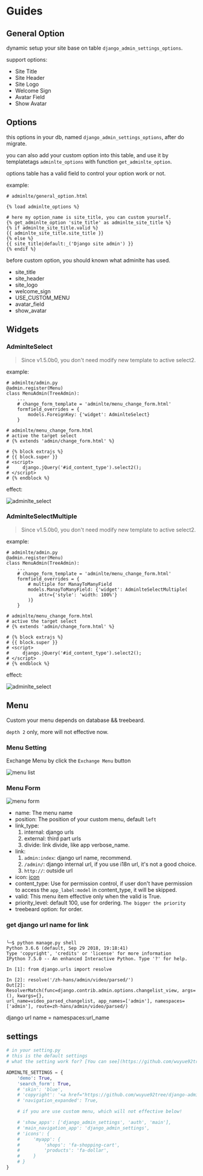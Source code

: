 # Guides

## General Option

dynamic setup your site base on table `django_admin_settings_options`.

support options:

- Site Title
- Site Header
- Site Logo
- Welcome Sign
- Avatar Field
- Show Avatar

## Options

this options in your db, named `django_admin_settings_options`, after do migrate.

you can also add your custom option into this table, and use it by templatetags
 `adminlte_options` with function `get_adminlte_option`.

options table has a valid field to control your option work or not.


example:

```
# adminlte/general_option.html

{% load adminlte_options %}

# here my option_name is site_title, you can custom yourself.
{% get_adminlte_option 'site_title' as adminlte_site_title %}
{% if adminlte_site_title.valid %}
{{ adminlte_site_title.site_title }}
{% else %}
{{ site_title|default:_('Django site admin') }}
{% endif %}

```

before custom option, you should known what adminlte has used.

- site_title
- site_header
- site_logo
- welcome_sign
- USE_CUSTOM_MENU
- avatar_field
- show_avatar

## Widgets

### AdminlteSelect

> Since v1.5.0b0, you don't need modify new template to active select2.

example:
```
# adminlte/admin.py
@admin.register(Menu)
class MenuAdmin(TreeAdmin):
    ...
    # change_form_template = 'adminlte/menu_change_form.html'
    formfield_overrides = {
        models.ForeignKey: {'widget': AdminlteSelect}
    }

# adminlte/menu_change_form.html
# active the target select
# {% extends 'admin/change_form.html' %}

# {% block extrajs %}
# {{ block.super }}
# <script>
#     django.jQuery('#id_content_type').select2();
# </script>
# {% endblock %}
```
effect:

![adminlte_select](https://github.com/wuyue92tree/django-adminlte-ui/blob/master/images/adminlte_select.png?raw=true)

### AdminlteSelectMultiple

> Since v1.5.0b0, you don't need modify new template to active select2.

example:
```
# adminlte/admin.py
@admin.register(Menu)
class MenuAdmin(TreeAdmin):
    ...
    # change_form_template = 'adminlte/menu_change_form.html'
    formfield_overrides = {
        # multiple for ManayToManyField
        models.ManayToManyField: {'widget': AdminlteSelectMultiple(
            attr={'style': 'width: 100%'}
        )}
    }

# adminlte/menu_change_form.html
# active the target select
# {% extends 'admin/change_form.html' %}

# {% block extrajs %}
# {{ block.super }}
# <script>
#     django.jQuery('#id_content_type').select2();
# </script>
# {% endblock %}
```
effect:

![adminlte_select](https://github.com/wuyue92tree/django-adminlte-ui/blob/master/images/adminlte_select_multiple.png?raw=true)



## Menu

Custom your menu depends on database && treebeard.

`depth 2` only, more will not effective now.

### Menu Setting

Exchange Menu by click the `Exchange Menu` button

![menu list](https://github.com/wuyue92tree/django-adminlte-ui/blob/master/images/menu-list.png?raw=true)

### Menu Form

![menu form](https://github.com/wuyue92tree/django-adminlte-ui/blob/master/images/menu-form.png?raw=true)

- name: The menu name
- position: The position of your custom menu, default `left`
- link_type:
    1. internal: django urls
    2. external: third part urls
    3. divide: link divide, like app verbose_name.
- link:
    1. `admin:index`: django url name, recommend.
    2. `/admin/`: django internal url, if you use i18n url, it's not a good choice.
    3. `http://`: outside url
- icon: [icon](https://adminlte.io/themes/AdminLTE/pages/UI/icons.html)
- content_type: Use for permission control, if user don't have permission to access the `app_label:model` in content_type, it will be skipped.
- valid: This menu item effective only when the valid is True.
- priority_level: default 100, use for ordering. `The bigger the priority`
- treebeard option: for order.

### get django url name for link

```

╰─$ python manage.py shell
Python 3.6.6 (default, Sep 29 2018, 19:18:41) 
Type 'copyright', 'credits' or 'license' for more information
IPython 7.5.0 -- An enhanced Interactive Python. Type '?' for help.

In [1]: from django.urls import resolve                                                                                                                                             

In [2]: resolve('/zh-hans/admin/video/parsed/')                                                                                                                                     
Out[2]: ResolverMatch(func=django.contrib.admin.options.changelist_view, args=(), kwargs={}, 
url_name=video_parsed_changelist, app_names=['admin'], namespaces=['admin'], route=zh-hans/admin/video/parsed/)

```

django url name = namespaces:url_name

## settings

```python
# in your setting.py
# this is the default settings
# what the setting work for? [You can see](https://github.com/wuyue92tree/django-adminlte-ui/pull/6)

ADMINLTE_SETTINGS = {
    'demo': True,
    'search_form': True,
    # 'skin': 'blue',
    # 'copyright': '<a href="https://github.com/wuyue92tree/django-adminlte-ui/tree/'+version+'">django-adminlte-ui '+version+'</a>',
    # 'navigation_expanded': True,

    # if you are use custom menu, which will not effective below!

    # 'show_apps': ['django_admin_settings', 'auth', 'main'],
    # 'main_navigation_app': 'django_admin_settings',
    # 'icons': {
    #     'myapp': {
    #         'shops': 'fa-shopping-cart',
    #         'products': 'fa-dollar',
    #     }
    # }
}
```